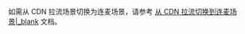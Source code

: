<div class="mk-hint">

如需从 CDN 拉流场景切换为连麦场景，请参考 [从 CDN 拉流切换到连麦场景\|_blank](!CDN_To_Call_Scenario) 文档。
</div>
